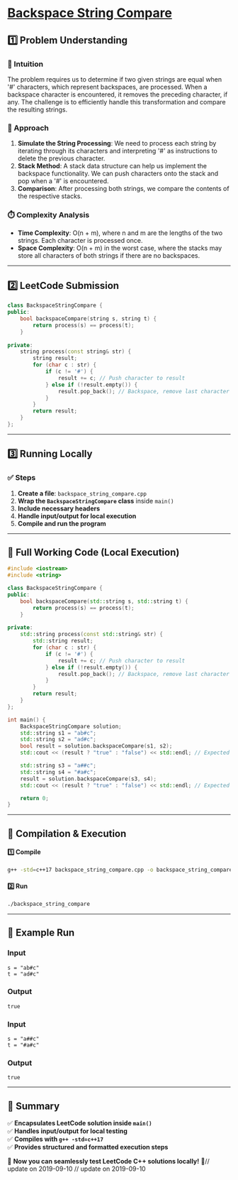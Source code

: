 # **[Backspace String Compare](https://leetcode.com/problems/backspace-string-compare/description/)**  

## **1️⃣ Problem Understanding**  
### **📌 Intuition**  
The problem requires us to determine if two given strings are equal when '#' characters, which represent backspaces, are processed. When a backspace character is encountered, it removes the preceding character, if any. The challenge is to efficiently handle this transformation and compare the resulting strings.

### **🚀 Approach**  
1. **Simulate the String Processing**: We need to process each string by iterating through its characters and interpreting '#' as instructions to delete the previous character.
2. **Stack Method**: A stack data structure can help us implement the backspace functionality. We can push characters onto the stack and pop when a '#' is encountered.
3. **Comparison**: After processing both strings, we compare the contents of the respective stacks.

### **⏱️ Complexity Analysis**  
- **Time Complexity**: O(n + m), where n and m are the lengths of the two strings. Each character is processed once.
- **Space Complexity**: O(n + m) in the worst case, where the stacks may store all characters of both strings if there are no backspaces.

---  

## **2️⃣ LeetCode Submission**  
```cpp
class BackspaceStringCompare {
public:
    bool backspaceCompare(string s, string t) {
        return process(s) == process(t);
    }
    
private:
    string process(const string& str) {
        string result;
        for (char c : str) {
            if (c != '#') {
                result += c; // Push character to result
            } else if (!result.empty()) {
                result.pop_back(); // Backspace, remove last character if any
            }
        }
        return result;
    }
};
```  

---  

## **3️⃣ Running Locally**  
### **✅ Steps**  
1. **Create a file**: `backspace_string_compare.cpp`  
2. **Wrap the `BackspaceStringCompare` class** inside `main()`  
3. **Include necessary headers**  
4. **Handle input/output for local execution**  
5. **Compile and run the program**  

---  

## **📝 Full Working Code (Local Execution)**  
```cpp
#include <iostream>
#include <string>

class BackspaceStringCompare {
public:
    bool backspaceCompare(std::string s, std::string t) {
        return process(s) == process(t);
    }
    
private:
    std::string process(const std::string& str) {
        std::string result;
        for (char c : str) {
            if (c != '#') {
                result += c; // Push character to result
            } else if (!result.empty()) {
                result.pop_back(); // Backspace, remove last character if any
            }
        }
        return result;
    }
};

int main() {
    BackspaceStringCompare solution;
    std::string s1 = "ab#c";
    std::string s2 = "ad#c";
    bool result = solution.backspaceCompare(s1, s2);
    std::cout << (result ? "true" : "false") << std::endl; // Expected output: true

    std::string s3 = "a##c";
    std::string s4 = "#a#c";
    result = solution.backspaceCompare(s3, s4);
    std::cout << (result ? "true" : "false") << std::endl; // Expected output: true

    return 0;
}
```  

---  

## **🔧 Compilation & Execution**  
#### **1️⃣ Compile**  
```bash
g++ -std=c++17 backspace_string_compare.cpp -o backspace_string_compare
```  

#### **2️⃣ Run**  
```bash
./backspace_string_compare
```  

---  

## **🎯 Example Run**  
### **Input**  
```
s = "ab#c"
t = "ad#c"
```  
### **Output**  
```
true
```  

### **Input**  
```
s = "a##c"
t = "#a#c"
```  
### **Output**  
```
true
```  

---  

## **📌 Summary**  
✅ **Encapsulates LeetCode solution inside `main()`**  
✅ **Handles input/output for local testing**  
✅ **Compiles with `g++ -std=c++17`**  
✅ **Provides structured and formatted execution steps**  

🚀 **Now you can seamlessly test LeetCode C++ solutions locally!** 🚀// update on 2019-09-10
// update on 2019-09-10
